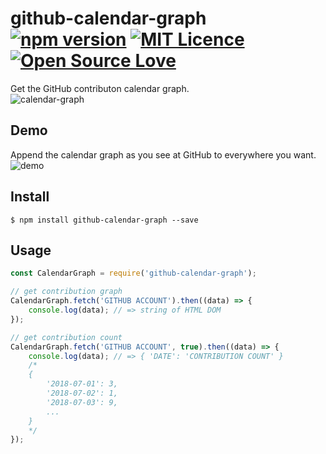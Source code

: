 # github-calendar-graph [![npm version](https://badge.fury.io/js/github-calendar-graph.svg)](https://badge.fury.io/js/github-calendar-graph) [![MIT Licence](https://badges.frapsoft.com/os/mit/mit.svg?v=103)](https://opensource.org/licenses/mit-license.php) [![Open Source Love](https://badges.frapsoft.com/os/v2/open-source.svg?v=103)](https://github.com/ellerbrock/open-source-badge/)  
Get the GitHub contributon calendar graph.  
![calendar-graph](https://i.imgur.com/QRlsnnv.png)
  
## Demo
Append the calendar graph as you see at GitHub to everywhere you want.  
![demo](https://i.imgur.com/GuEyCIJ.jpg)  
  
## Install
```
$ npm install github-calendar-graph --save
```
  
## Usage
```javascript
const CalendarGraph = require('github-calendar-graph');

// get contribution graph
CalendarGraph.fetch('GITHUB ACCOUNT').then((data) => {
    console.log(data); // => string of HTML DOM
});

// get contribution count
CalendarGraph.fetch('GITHUB ACCOUNT', true).then((data) => {
    console.log(data); // => { 'DATE': 'CONTRIBUTION COUNT' }
    /*
    {
        '2018-07-01': 3,
        '2018-07-02': 1,
        '2018-07-03': 9,
        ...
    }
    */
});

```
